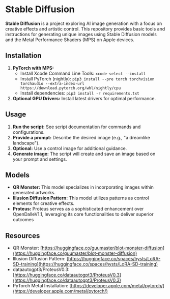 # Stable Diffusion

**Stable Diffusion** is a project exploring AI image generation with a focus on creative effects and artistic control. This repository provides basic tools and instructions for generating unique images using Stable Diffusion models and the Metal Performance Shaders (MPS) on Apple devices.

## Installation

1. **PyTorch with MPS:**
    - Install Xcode Command Line Tools: `xcode-select --install`
    - Install PyTorch (nightly): `pip3 install --pre torch torchvision torchaudio --extra-index-url https://download.pytorch.org/whl/nightly/cpu`
    - Install dependencies: `pip3 install -r requirements.txt`
2. **Optional GPU Drivers:** Install latest drivers for optimal performance.

## Usage

1. **Run the script:** See script documentation for commands and configurations.
2. **Provide a prompt:** Describe the desired image (e.g., "a dreamlike landscape").
3. **Optional:** Use a control image for additional guidance.
4. **Generate image:** The script will create and save an image based on your prompt and settings.

## Models

* **QR Monster:** This model specializes in incorporating images within generated artworks.
* **Illusion Diffusion Pattern:** This model utilizes patterns as control elements for creative effects.
* **Proteus:** Proteus serves as a sophisticated enhancement over OpenDalleV1.1, leveraging its core functionalities to deliver superior outcomes

## Resources

* QR Monster: [https://huggingface.co/guumaster/blot-monster-diffusion](https://huggingface.co/guumaster/blot-monster-diffusion)
* Illusion Diffusion Pattern: [https://huggingface.co/spaces/hysts/LoRA-SD-training](https://huggingface.co/spaces/hysts/LoRA-SD-training)
* dataautogpt3/ProteusV0.3: [https://huggingface.co/dataautogpt3/ProteusV0.3](https://huggingface.co/dataautogpt3/ProteusV0.3)
* PyTorch Metal Installation: [https://developer.apple.com/metal/pytorch/](https://developer.apple.com/metal/pytorch/)
